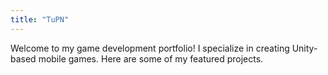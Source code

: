 ```yaml
---
title: "TuPN"
---
```


Welcome to my game development portfolio! I specialize in creating Unity-based mobile games. Here are some of my featured projects.
